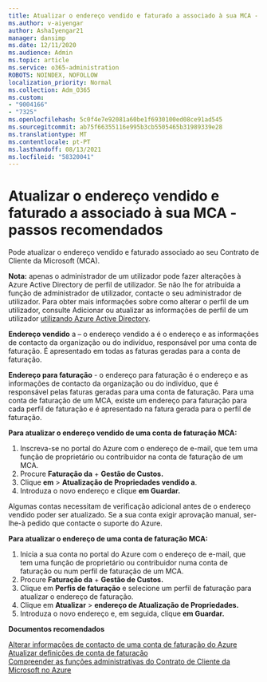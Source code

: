 ```yaml
---
title: Atualizar o endereço vendido e faturado a associado à sua MCA - passos recomendados
ms.author: v-aiyengar
author: AshaIyengar21
manager: dansimp
ms.date: 12/11/2020
ms.audience: Admin
ms.topic: article
ms.service: o365-administration
ROBOTS: NOINDEX, NOFOLLOW
localization_priority: Normal
ms.collection: Adm_O365
ms.custom:
- "9004166"
- "7325"
ms.openlocfilehash: 5c0f4e7e92081a60be1f6930100ed08ce91ad545
ms.sourcegitcommit: ab75f66355116e995b3cb5505465b31989339e28
ms.translationtype: MT
ms.contentlocale: pt-PT
ms.lasthandoff: 08/13/2021
ms.locfileid: "58320041"
---
```

# <a name="update-sold-to-and-bill-to-address-associated-to-your-mca---recommended-steps"></a>Atualizar o endereço vendido e faturado a associado à sua MCA - passos recomendados

Pode atualizar o endereço vendido e faturado associado ao seu Contrato de Cliente da Microsoft (MCA). 

**Nota:** apenas o administrador de um utilizador pode fazer alterações à Azure Active Directory de perfil de utilizador. Se não lhe for atribuída a função de administrador de utilizador, contacte o seu administrador de utilizador. Para obter mais informações sobre como alterar o perfil de um utilizador, consulte Adicionar ou atualizar as informações de perfil de um utilizador [utilizando Azure Active Directory](https://docs.microsoft.com/azure/active-directory/fundamentals/active-directory-users-profile-azure-portal).

**Endereço vendido** a – o endereço vendido a é o endereço e as informações de contacto da organização ou do indivíduo, responsável por uma conta de faturação. É apresentado em todas as faturas geradas para a conta de faturação.

**Endereço para faturação** - o endereço para faturação é o endereço e as informações de contacto da organização ou do indivíduo, que é responsável pelas faturas geradas para uma conta de faturação. Para uma conta de faturação de um MCA, existe um endereço para faturação para cada perfil de faturação e é apresentado na fatura gerada para o perfil de faturação.

**Para atualizar o endereço vendido de uma conta de faturação MCA:**

1. Inscreva-se no portal do Azure com o endereço de e-mail, que tem uma função de proprietário ou contribuidor na conta de faturação de um MCA.
1. Procure **Faturação da**  +  **Gestão de Custos.**
1. Clique **em**  >  **Atualização de Propriedades vendido a**.
1. Introduza o novo endereço e clique **em Guardar.**

Algumas contas necessitam de verificação adicional antes de o endereço vendido poder ser atualizado. Se a sua conta exigir aprovação manual, ser-lhe-à pedido que contacte o suporte do Azure.

**Para atualizar o endereço de uma conta de faturação MCA:** 

1. Inicia a sua conta no portal do Azure com o endereço de e-mail, que tem uma função de proprietário ou contribuidor numa conta de faturação ou num perfil de faturação de um MCA.
1. Procure **Faturação da**  +  **Gestão de Custos.**
1. Clique em **Perfis de faturação** e selecione um perfil de faturação para atualizar o endereço de faturação.
1. Clique em **Atualizar**  >  **endereço de Atualização de Propriedades.**
1. Introduza o novo endereço e, em seguida, clique **em Guardar.**

**Documentos recomendados**

[Alterar informações de contacto de uma conta de faturação do Azure](https://docs.microsoft.com/azure/cost-management-billing/manage/change-azure-account-profile)   
[Atualizar definições de conta de faturação](https://docs.microsoft.com/microsoft-store/update-microsoft-store-for-business-account-settings)  
[Compreender as funções administrativas do Contrato de Cliente da Microsoft no Azure](https://docs.microsoft.com/azure/cost-management-billing/manage/understand-mca-roles)